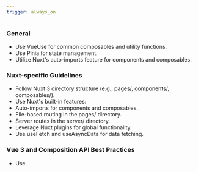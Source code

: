 ```yaml
---
trigger: always_on
---
```


### General
- Use VueUse for common composables and utility functions.
- Use Pinia for state management.
- Utilize Nuxt's auto-imports feature for components and composables.

### Nuxt-specific Guidelines
- Follow Nuxt 3 directory structure (e.g., pages/, components/, composables/).
- Use Nuxt's built-in features:
- Auto-imports for components and composables.
- File-based routing in the pages/ directory.
- Server routes in the server/ directory.
- Leverage Nuxt plugins for global functionality.
- Use useFetch and useAsyncData for data fetching.

### Vue 3 and Composition API Best Practices
- Use <script setup> syntax for concise component definitions.
- Leverage ref, reactive, and computed for reactive state management.
- Use provide/inject for dependency injection when appropriate.
- Implement custom composables for reusable logic.

### Supabase
- Writes are Server-Only: All database writes (INSERT, UPDATE, DELETE) must be handled by Nuxt server routes to hide API keys and enforce server-side validation.
- Reads can be Client or Server:
  - Public data: Fetch public, read-only data directly from the client using useSupabaseClient().
  - Private/Sensitive data: Fetch private data via a Nuxt server route.
- Validate on the Server: All data coming from the client must be validated and sanitized within the Nuxt server route before it touches the database.
- Use Correct Tools:
  - Server Routes: Use serverSupabaseClient(event) and defineEventHandler().
  - Client Components: Use useSupabaseClient(), useAsyncData(), or useFetch().
- Enable RLS: Assume all Supabase tables have Row-Level Security enabled and that the client is not trusted.

Follow the official Nuxt.js and Vue.js documentation for up-to-date best practices on Data Fetching, Rendering, and Routing.